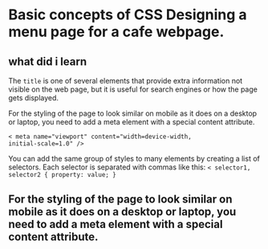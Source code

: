 # Basic concepts of CSS Designing a menu page for a cafe webpage.
## what did i learn

The <code>title</code> is one of several elements that provide extra information not visible on the web page, but it is useful for search engines or how the page gets displayed.

For the styling of the page to look similar on mobile as it does on a desktop or laptop, you need to add a meta element with a special content attribute.

<code>< meta name="viewport" content="width=device-width, initial-scale=1.0" /></code>

You can add the same group of styles to many elements by creating a list of selectors. Each selector is separated with commas like this:
<code><
selector1, selector2 {
  property: value;
}
</code>

##  For the styling of the page to look similar on mobile as it does on a desktop or laptop, you need to add a meta element with a special content attribute.

<code><meta name="viewport" content="width=device-width, initial-scale=1.0" /></code>
